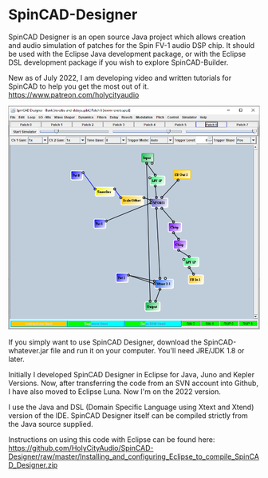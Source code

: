 SpinCAD-Designer
================

SpinCAD Designer is an open source Java project which allows creation and audio simulation of patches for the Spin FV-1 audio DSP chip.
It should be used with the Eclipse Java development package, or with the Eclipse DSL development package if you 
wish to explore SpinCAD-Builder.

New as of July 2022, I am developing video and written tutorials for SpinCAD to help you get the most out of it.
https://www.patreon.com/holycityaudio

![SpinCAD Designer](/spincad.png)

If you simply want to use SpinCAD Designer, download the SpinCAD-whatever.jar file and run it on your computer.  You'll need JRE/JDK 1.8 or later.

Initially I developed SpinCAD Designer in Eclipse for Java, Juno and Kepler Versions.  Now, after transferring the code from an SVN account into Github, I have also moved to Eclipse Luna.  Now I'm on the 2022 version.

I use the Java and DSL (Domain Specific Language using Xtext and Xtend) version of the IDE.  SpinCAD Designer itself can be compiled strictly from the Java source supplied.

Instructions on using this code with Eclipse can be found here: https://github.com/HolyCityAudio/SpinCAD-Designer/raw/master/Installing_and_configuring_Eclipse_to_compile_SpinCAD_Designer.zip
